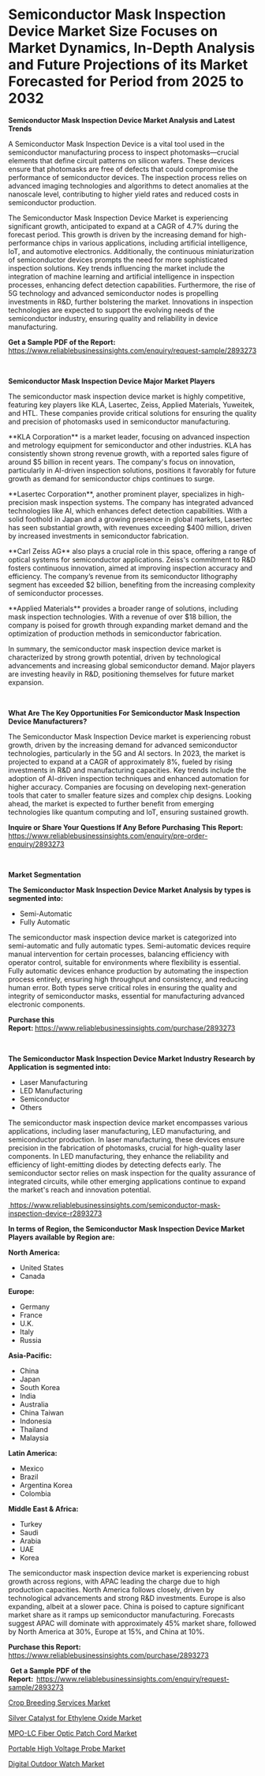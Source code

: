<p><h1>Semiconductor Mask Inspection Device Market Size Focuses on Market Dynamics, In-Depth Analysis and Future Projections of its Market Forecasted for Period from 2025 to 2032</h1></p><p><strong>Semiconductor Mask Inspection Device Market Analysis and Latest Trends</strong></p>
<p><p>A Semiconductor Mask Inspection Device is a vital tool used in the semiconductor manufacturing process to inspect photomasks—crucial elements that define circuit patterns on silicon wafers. These devices ensure that photomasks are free of defects that could compromise the performance of semiconductor devices. The inspection process relies on advanced imaging technologies and algorithms to detect anomalies at the nanoscale level, contributing to higher yield rates and reduced costs in semiconductor production.</p><p>The Semiconductor Mask Inspection Device Market is experiencing significant growth, anticipated to expand at a CAGR of 4.7% during the forecast period. This growth is driven by the increasing demand for high-performance chips in various applications, including artificial intelligence, IoT, and automotive electronics. Additionally, the continuous miniaturization of semiconductor devices prompts the need for more sophisticated inspection solutions. Key trends influencing the market include the integration of machine learning and artificial intelligence in inspection processes, enhancing defect detection capabilities. Furthermore, the rise of 5G technology and advanced semiconductor nodes is propelling investments in R&D, further bolstering the market. Innovations in inspection technologies are expected to support the evolving needs of the semiconductor industry, ensuring quality and reliability in device manufacturing.</p></p>
<p><strong>Get a Sample PDF of the Report:&nbsp;</strong> <a href="https://www.reliablebusinessinsights.com/enquiry/request-sample/2893273?utm_campaign=60&utm_medium=2&utm_source=Github&utm_content=ia&utm_term=15032025&utm_id=semiconductor-mask-inspection-device">https://www.reliablebusinessinsights.com/enquiry/request-sample/2893273</a></p>
<p>&nbsp;</p>
<p><strong>Semiconductor Mask Inspection Device Major Market Players</strong></p>
<p><p>The semiconductor mask inspection device market is highly competitive, featuring key players like KLA, Lasertec, Zeiss, Applied Materials, Yuweitek, and HTL. These companies provide critical solutions for ensuring the quality and precision of photomasks used in semiconductor manufacturing.</p><p>**KLA Corporation** is a market leader, focusing on advanced inspection and metrology equipment for semiconductor and other industries. KLA has consistently shown strong revenue growth, with a reported sales figure of around $5 billion in recent years. The company's focus on innovation, particularly in AI-driven inspection solutions, positions it favorably for future growth as demand for semiconductor chips continues to surge.</p><p>**Lasertec Corporation**, another prominent player, specializes in high-precision mask inspection systems. The company has integrated advanced technologies like AI, which enhances defect detection capabilities. With a solid foothold in Japan and a growing presence in global markets, Lasertec has seen substantial growth, with revenues exceeding $400 million, driven by increased investments in semiconductor fabrication.</p><p>**Carl Zeiss AG** also plays a crucial role in this space, offering a range of optical systems for semiconductor applications. Zeiss's commitment to R&D fosters continuous innovation, aimed at improving inspection accuracy and efficiency. The company’s revenue from its semiconductor lithography segment has exceeded $2 billion, benefiting from the increasing complexity of semiconductor processes.</p><p>**Applied Materials** provides a broader range of solutions, including mask inspection technologies. With a revenue of over $18 billion, the company is poised for growth through expanding market demand and the optimization of production methods in semiconductor fabrication.</p><p>In summary, the semiconductor mask inspection device market is characterized by strong growth potential, driven by technological advancements and increasing global semiconductor demand. Major players are investing heavily in R&D, positioning themselves for future market expansion.</p></p>
<p>&nbsp;</p>
<p><strong>What Are The Key Opportunities For Semiconductor Mask Inspection Device Manufacturers?</strong></p>
<p><p>The Semiconductor Mask Inspection Device market is experiencing robust growth, driven by the increasing demand for advanced semiconductor technologies, particularly in the 5G and AI sectors. In 2023, the market is projected to expand at a CAGR of approximately 8%, fueled by rising investments in R&D and manufacturing capacities. Key trends include the adoption of AI-driven inspection techniques and enhanced automation for higher accuracy. Companies are focusing on developing next-generation tools that cater to smaller feature sizes and complex chip designs. Looking ahead, the market is expected to further benefit from emerging technologies like quantum computing and IoT, ensuring sustained growth.</p></p>
<p><strong>Inquire or Share Your Questions If Any Before Purchasing This Report:</strong> <a href="https://www.reliablebusinessinsights.com/enquiry/pre-order-enquiry/2893273?utm_campaign=60&utm_medium=2&utm_source=Github&utm_content=ia&utm_term=15032025&utm_id=semiconductor-mask-inspection-device">https://www.reliablebusinessinsights.com/enquiry/pre-order-enquiry/2893273</a></p>
<p>&nbsp;</p>
<p><strong>Market Segmentation</strong></p>
<p><strong>The Semiconductor Mask Inspection Device Market Analysis by types is segmented into:</strong></p>
<p><ul><li>Semi-Automatic</li><li>Fully Automatic</li></ul></p>
<p><p>The semiconductor mask inspection device market is categorized into semi-automatic and fully automatic types. Semi-automatic devices require manual intervention for certain processes, balancing efficiency with operator control, suitable for environments where flexibility is essential. Fully automatic devices enhance production by automating the inspection process entirely, ensuring high throughput and consistency, and reducing human error. Both types serve critical roles in ensuring the quality and integrity of semiconductor masks, essential for manufacturing advanced electronic components.</p></p>
<p><strong>Purchase this Report:&nbsp;</strong><a href="https://www.reliablebusinessinsights.com/purchase/2893273?utm_campaign=60&utm_medium=2&utm_source=Github&utm_content=ia&utm_term=15032025&utm_id=semiconductor-mask-inspection-device">https://www.reliablebusinessinsights.com/purchase/2893273</a></p>
<p>&nbsp;</p>
<p><strong>The Semiconductor Mask Inspection Device Market Industry Research by Application is segmented into:</strong></p>
<p><ul><li>Laser Manufacturing</li><li>LED Manufacturing</li><li>Semiconductor</li><li>Others</li></ul></p>
<p><p>The semiconductor mask inspection device market encompasses various applications, including laser manufacturing, LED manufacturing, and semiconductor production. In laser manufacturing, these devices ensure precision in the fabrication of photomasks, crucial for high-quality laser components. In LED manufacturing, they enhance the reliability and efficiency of light-emitting diodes by detecting defects early. The semiconductor sector relies on mask inspection for the quality assurance of integrated circuits, while other emerging applications continue to expand the market's reach and innovation potential.</p></p>
<p><a href="https://www.reliablebusinessinsights.com/semiconductor-mask-inspection-device-r2893273?utm_campaign=60&utm_medium=2&utm_source=Github&utm_content=ia&utm_term=15032025&utm_id=semiconductor-mask-inspection-device">&nbsp;https://www.reliablebusinessinsights.com/semiconductor-mask-inspection-device-r2893273</a></p>
<p><strong>In terms of Region, the Semiconductor Mask Inspection Device Market Players available by Region are:</strong></p>
<p>
    <p> <strong> North America: </strong>
        <ul>
            <li>United States</li>
            <li>Canada</li>
        </ul>
        </p> 
    <p> <strong> Europe: </strong>
        <ul>
            <li>Germany</li>
            <li>France</li>
            <li>U.K.</li>
            <li>Italy</li>
            <li>Russia</li>
        </ul>
        </p> 
    <p> <strong> Asia-Pacific: </strong>
        <ul>
            <li>China</li>
            <li>Japan</li>
            <li>South Korea</li>
            <li>India</li>
            <li>Australia</li>
            <li>China Taiwan</li>
            <li>Indonesia</li>
            <li>Thailand</li>
            <li>Malaysia</li>
        </ul>
        </p> 
    <p> <strong> Latin America: </strong>
        <ul>
            <li>Mexico</li>
            <li>Brazil</li>
            <li>Argentina Korea</li>
            <li>Colombia</li>
        </ul>
        </p> 
    <p> <strong> Middle East & Africa: </strong>
        <ul>
            <li>Turkey</li>
            <li>Saudi</li>
            <li>Arabia</li>
            <li>UAE</li>
            <li>Korea</li>
        </ul>
    </p>
    </p>
<p><p>The semiconductor mask inspection device market is experiencing robust growth across regions, with APAC leading the charge due to high production capacities. North America follows closely, driven by technological advancements and strong R&D investments. Europe is also expanding, albeit at a slower pace. China is poised to capture significant market share as it ramps up semiconductor manufacturing. Forecasts suggest APAC will dominate with approximately 45% market share, followed by North America at 30%, Europe at 15%, and China at 10%.</p></p>
<p><strong>Purchase this Report: </strong><a href="https://www.reliablebusinessinsights.com/purchase/2893273?utm_campaign=60&utm_medium=2&utm_source=Github&utm_content=ia&utm_term=15032025&utm_id=semiconductor-mask-inspection-device">https://www.reliablebusinessinsights.com/purchase/2893273</a></p>
<p>&nbsp;<strong>Get a Sample PDF of the Report:&nbsp;&nbsp;</strong><a href="https://www.reliablebusinessinsights.com/enquiry/request-sample/2893273?utm_campaign=60&utm_medium=2&utm_source=Github&utm_content=ia&utm_term=15032025&utm_id=semiconductor-mask-inspection-device">https://www.reliablebusinessinsights.com/enquiry/request-sample/2893273</a></p>
<p><strong></strong></p>
<p><p><a href="https://github.com/joubehobock75/Market-Research-Report-List-1/blob/main/crop-breeding-services-market.md?utm_campaign=60&utm_medium=2&utm_source=Github&utm_content=ia&utm_term=15032025&utm_id=semiconductor-mask-inspection-device">Crop Breeding Services Market</a></p><p><a href="https://github.com/puhakhommabh/Market-Research-Report-List-1/blob/main/silver-catalyst-for-ethylene-oxide-market.md?utm_campaign=60&utm_medium=2&utm_source=Github&utm_content=ia&utm_term=15032025&utm_id=semiconductor-mask-inspection-device">Silver Catalyst for Ethylene Oxide Market</a></p><p><a href="https://github.com/mynaoanes/Market-Research-Report-List-1/blob/main/mpo-lc-fiber-optic-patch-cord-market.md?utm_campaign=60&utm_medium=2&utm_source=Github&utm_content=ia&utm_term=15032025&utm_id=semiconductor-mask-inspection-device">MPO-LC Fiber Optic Patch Cord Market</a></p><p><a href="https://github.com/supashcriana/Market-Research-Report-List-1/blob/main/portable-high-voltage-probe-market.md?utm_campaign=60&utm_medium=2&utm_source=Github&utm_content=ia&utm_term=15032025&utm_id=semiconductor-mask-inspection-device">Portable High Voltage Probe Market</a></p><p><a href="https://github.com/ozolsgasko02/Market-Research-Report-List-1/blob/main/digital-outdoor-watch-market.md?utm_campaign=60&utm_medium=2&utm_source=Github&utm_content=ia&utm_term=15032025&utm_id=semiconductor-mask-inspection-device">Digital Outdoor Watch Market</a></p></p>